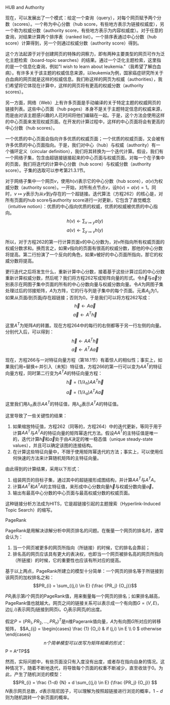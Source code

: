 HUB and Authority

现在，可以发展出了一个模式：给定一个查询（query），对每个网页赋予两个分数（scores）。一个称为中心分数（hub score，有些地方表示为链接权威度），另一个称为权威分数（authority score，有些地方表示为内容权威度）。对于任意的查询，对结果计算两个排序表（ranked list）。一个排序表通过中心分数（hub score）计算得到，另一个则通过权威分数（authority score）得到。

这个方法起源于对于创建网页的特殊的洞察力，即有两种主要类型的网页可作为泛化主题检索（board-topic searches）的结果。通过一个泛化主题检索，这里指的是一个信息化查询，例如"I wish to learn about leukemia."（我希望了解白血病）。有许多关于该主题的权威信息来源，以leukemia为例，国家癌症研究所关于白血病的网页就是这样的权威信息。我们称这样的网页为权威（authorities），我们希望将它体现在计算中，这样的网页将有更高的权威分数（authority scores）。

另一方面，网络（Web）上有许多页面是手动编译的关于特定主题的权威网页的链接列表。这些中心页面（hub pages）本身不是关于主题特定信息的权威来源，而是由对该主题感兴趣的人花时间将他们编辑在一起。于是，这个方法会使用这样的中心页面来发现权威页面。在开发的计算过程中，这样的中心页面将会有更高的中心分数（hub scores）。

一个优质的中心页面会指向许多优质的权威页面；一个优质的权威页面，又会被有许多优质的中心页面指向。于是，我们对中心（hub）与权威（authority）有一个循环定义（circular definition），我们将其转换为一个迭代计算。假设，我们有一个网络子集，包含由超链接链接起来的中心页面与权威页面。对每一个在子集中的页面，我们将迭代的计算中心分数（hub score）与权威分数（authority score）。子集的选取可以参考第21.3.1节。

对于网络子集中一个网页$v$，使用$h(v)$表示它的中心分数（hub score），$a(v)$为权威分数（authority score）。一开始，对所有点节点$v$，设$h(v)=a(v)=1$。同时，$v \mapsto y$表示为从$v$到$y$存在的一个超链接。迭代算法（方程262）的核心是，对所有页面的hub score与authority score进行一对更新，它包含了直觉概念（intuitive notion）：优质的中心指向优质的权威，优质的权威被优质的中心指向。
$$ h(v) \leftarrow \sum_{v\mapsto y} a(y) \tag{262}$$
$$ a(v) \leftarrow \sum_{y\mapsto v} h(y)$$

所以，对于方程262的第一行计算页面$v$的中心分数为，对$v$所指向所有权威页面的权威分数求和。换而言之，如果$v$指向的页面有很高的权威分数，那他的中心分数将提高。第二行扮演了一个反向的角色，如果$v$被好的中心页面所指向，那它的权威分数将提高。

更行迭代之后将发生什么，重新计算中心分数，接着基于这些计算过后的中心分数重新计算权威分数，然后呢？我们将方程262写成矩阵向量的形式。令$\vec{h}$与$\vec{a}$分别表示在网图子集中页面的所有的中心分数向量与权威分数向量。令$A$为网图子集处理过后的邻接矩阵，$A$为方阵，它的行与列是子集中的每个页面。元素$A_{ij}$为1，如果从页面$i$到页面$j$存在超链接；否则为0。于是我们可以将方程262写成：
$$\displaystyle \vec{h} \leftarrow A\vec{a} \tag{264}$$
$$\displaystyle \vec{a} \leftarrow A^T\vec{h}$$

这里$A^T$为矩阵$A$的转置。现在方程264中的每行的右侧都等于另一行左侧的向量。分别代入后，可以得到：
$$ \vec{h} \leftarrow AA^T\vec{h} \tag{266}$$
$$ \vec{a} \leftarrow A^TA\vec{a}$$

现在，方程266与一对特征向量方程（第18.1节）有着惊人的相似性；事实上，如果我们用$=$替换$\leftarrow$并引入（未知）特征值，方程266的第一行可以变为$AA^T$的特征向量方程，同时第二行变为$A^TA$的特征向量方程：
$$ \vec{h} = (1/\lambda_h) AA^T\vec{h} \tag{268}$$
$$ \vec{a} = (1/\lambda_a) A^TA\vec{a}$$

这里我们用$\lambda_h$表示$AA^T$的特征值，用$\lambda_a$表示$A^TA$的特征值。

这里导致了一些关键性的结果：
1. 如果缩放特征值，方程262（同等的，方程264）中的迭代更新，等同于用于计算$AA^T$与$A^TA$的特征向量的矩阵幂迭代方法。假设$AA^T$的主特征值是唯一的，迭代计算$\vec{h}$和$\vec{a}$处于由$A$决定的唯一稳态值（unique steady-state values），并且可以确定该图的连接结构。
2. 在计算这些特征向量中，不限于使用矩阵幂迭代的方法；事实上，可以使用任何快速的方法来计算随机矩阵的主特征向量。

由此得到的计算结果，采用以下形式：
1. 组装网页的目标子集，通过其中的超链接形成图结构，并计算$AA^T$与$A^TA$。
2. 计算$AA^T$和$A^TA$的主特征值，来形成中心分数向量$\vec{h}$与权威分数向量$\vec{a}$。
3. 输出有最高中心分数的中心页面与最高权威分数的权威页面。

这种链接分析方法成为HITS，它是超链接引起的主题搜索（Hyperlink-Induced Topic Search）的缩写。



PageRank

PageRank是用解决谅解分析中网页排名的问题。在衡量一个网页的排名时，通常会认为：
1. 当一个网页被更多的网页所指向（所链接）的时候，它的排名会靠前；
2. 排名高的网页应该具有更大的表决权，也即当一个网页被排名高的网页所指向（所链接）的时候，它的重要性也应该有所对应的提高。

基于以上两点，PageRank所建立的模型十分简单：一个网页的排名等于所链接到该网页的加权排名之和：
$$PR_{i} = \sum_{(j,i) \in E} {\frac {PR_j} {O_j}}$$

$PR_{i}$表示第$i$个网页的PageRank值，用来衡量每一个网页的排名；如果排名越高，PageRank值也就越大。网页之间的链接关系可以表示成一个有向图$G=(V,E)$，边$(j,i)$表示网页$j$链接到网页$i$。$O_{j}$表示网页$j$的出度。

假定$P=(PR_1, PR_2, …, PR_n)^T$是n维Pagerank值向量，$A$为有向图$G$所对应的转移矩阵，
$$A_{ij} = \begin{cases}
\frac {1} {O_i} & if (j,i) \in E \\\\
0 $ otherwise
\end{cases}
$$
n个简单模型可以改写为矩阵相乘的形式：
$$P = A^TP$$

然而，实际问题中，有些页面没只有入度没有出度，或者存在指向自身的情况。这种情况下，随着不断地迭代，将导致每个页面的权重不断减少，直至收敛于0。为此，产生了随机浏览的模型：
$$PR_{i} = \frac {1-d} {N} + d \sum_{(j,i) \in E} {\frac {PR_j} {O_j}} $$
$N$表示网页总数，$d$表示阻尼因子，可以理解为按照超链接进行浏览的概率，$1-d$则为随机跳转一个新页面的概率。


